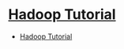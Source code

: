 # [Hadoop Tutorial](https://www.javatpoint.com/hadoop-tutorial)

- [Hadoop Tutorial](#hadoop-tutorial)
